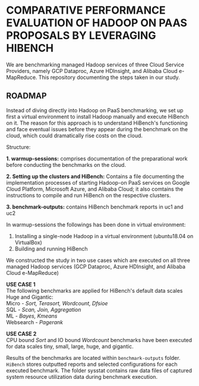 # COMPARATIVE PERFORMANCE EVALUATION OF HADOOP ON PAAS PROPOSALS BY LEVERAGING HIBENCH

We are benchmarking managed Hadoop services of three Cloud Service Providers, namely GCP Dataproc, Azure HDInsight, and Alibaba Cloud e-MapReduce. This repository documenting the steps taken in our study. 

## ROADMAP

Instead of diving directly into Hadoop on PaaS benchmarking, we set up first a virtual environment to install Hadoop manually and execute HiBench on it. The reason for this approach is to understand HiBench's functioning and face eventual issues before they appear during the benchmark on the cloud, which could dramatically rise costs on the cloud.

Structure:  

**1. warmup-sessions:** comprises documentation of the preparational work before conducting the benchmarks on the cloud. 

**2. Setting up the clusters and HiBench:** Contains a file documenting the implementation processes of starting Hadoop-on PaaS services on Google Cloud Platform, Microsoft Azure, and Alibaba Cloud; it also comtains the instructions to compile and run HiBench on the respective clusters.  

**3. benchmark-outputs:** contains HiBench benchmark reports in uc1 and uc2

In warmup-sessions the followings has been done in virtual environment:
1. Installing a single-node Hadoop in a virtual environment (ubuntu18.04 on VirtualBox)
2. Building and running HiBench

We constructed the study in two use cases which are executed on all three managed Hadoop services (GCP Dataproc, Azure HDInsight, and Alibaba Cloud e-MapReduce) 

**USE CASE 1**  
The following benchmarks are applied for HiBench's default data scales Huge and Gigantic:  
Micro - _Sort, Terasort, Wordcount, Dfsioe_  
SQL - _Scan, Join, Aggregation_  
ML - _Bayes, Kmeans_  
Websearch - _Pagerank_   
  
**USE CASE 2**    
CPU bound _Sort_ and IO bound _Wordcount_ benchmarks have been executed for data scales tiny, small, large, huge, and gigantic. 
  
Results of the benchmarks are located within `benchmark-outputs` folder. `HiBench` stores outputted reports and selected configurations for each executed benchmark. The folder sysstat contains raw data files of captured system resource utilization data during benchmark execution.  

